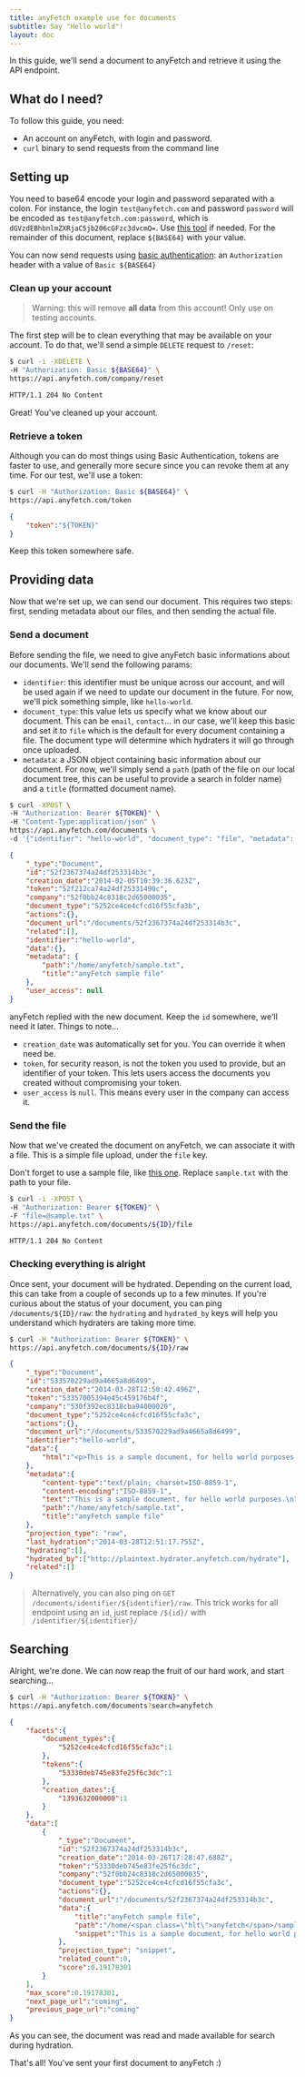 ```yaml
---
title: anyFetch example use for documents
subtitle: Say "Hello world"!
layout: doc
---
```


In this guide, we'll send a document to anyFetch and retrieve it using the API endpoint.

## What do I need?
To follow this guide, you need:

* An account on anyFetch, with login and password.
* `curl` binary to send requests from the command line


## Setting up
You need to base64 encode your login and password separated with a colon.
For instance, the login `test@anyfetch.com` and password `password` will be encoded as `test@anyfetch.com:password`, which is `dGVzdEBhbnlmZXRjaC5jb206cGFzc3dvcmQ=`.
Use [this tool](http://www.base64encode.org/) if needed. For the remainder of this document, replace `${BASE64}` with your value.

You can now send requests using [basic authentication](/authentication.html): an `Authorization` header with a value of `Basic ${BASE64}`

### Clean up your account
> Warning: this will remove **all data** from this account! Only use on testing accounts.

The first step will be to clean everything that may be available on your account. To do that, we'll send a simple `DELETE` request to `/reset`:

```sh
$ curl -i -XDELETE \
-H "Authorization: Basic ${BASE64}" \
https://api.anyfetch.com/company/reset
```

```sh
HTTP/1.1 204 No Content
```

Great! You've cleaned up your account.

### Retrieve a token
Although you can do most things using Basic Authentication, tokens are faster to use, and generally more secure since you can revoke them at any time.
For our test, we'll use a token:

```sh
$ curl -H "Authorization: Basic ${BASE64}" \
https://api.anyfetch.com/token
```

```json
{
    "token":"${TOKEN}"
}
```

Keep this token somewhere safe.

## Providing data
Now that we're set up, we can send our document. This requires two steps: first, sending metadata about our files, and then sending the actual file.

### Send a document
Before sending the file, we need to give anyFetch basic informations about our documents. We'll send the following params:

* `identifier`: this identifier must be unique across our account, and will be used again if we need to update our document in the future. For now, we'll pick something simple, like `hello-world`.
* `document_type`: this value lets us specify what we know about our document. This can be `email`, `contact`... in our case, we'll keep this basic and set it to `file` which is the default for every document containing a file.  The document type will determine which hydraters it will go through once uploaded.
* `metadata`: a JSON object containing basic information about our document. For now, we'll simply send a `path` (path of the file on our local document tree, this can be useful to provide a search in folder name) and a `title` (formatted document name).

```sh
$ curl -XPOST \
-H "Authorization: Bearer ${TOKEN}" \
-H "Content-Type:application/json" \
https://api.anyfetch.com/documents \
-d '{"identifier": "hello-world", "document_type": "file", "metadata": {"path": "/home/anyfetch/sample.txt", "title": "anyFetch sample file"}}'
```

```json
{
    "_type":"Document",
    "id":"52f2367374a24df253314b3c",
    "creation_date":"2014-02-05T10:39:36.623Z",
    "token":"52f212ca74a24df25331490c",
    "company":"52f0bb24c8318c2d65000035",
    "document_type":"5252ce4ce4cfcd16f55cfa3b",
    "actions":{},
    "document_url":"/documents/52f2367374a24df253314b3c",
    "related":[],
    "identifier":"hello-world",
    "data":{},
    "metadata": {
        "path":"/home/anyfetch/sample.txt",
        "title":"anyFetch sample file"
    },
    "user_access": null
}
```

anyFetch replied with the new document. Keep the `id` somewhere, we'll need it later.
Things to note...

* `creation_date` was automatically set for you. You can override it when need be.
* `token`, for security reason, is not the token you used to provide, but an identifier of your token. This lets users access the documents you created without compromising your token.
* `user_access` is `null`. This means every user in the company can access it.

### Send the file
Now that we've created the document on anyFetch, we can associate it with a file. This is a simple file upload, under the `file` key.

Don't forget to use a sample file, like [this one](/guides/samples/sample.txt).
Replace `sample.txt` with the path to your file.

```sh
$ curl -i -XPOST \
-H "Authorization: Bearer ${TOKEN}" \
-F "file=@sample.txt" \
https://api.anyfetch.com/documents/${ID}/file
```

```sh
HTTP/1.1 204 No Content
```

### Checking everything is alright
Once sent, your document will be hydrated. Depending on the current load, this can take from a couple of seconds up to a few minutes. If you're curious about the status of your document, you can ping  `/documents/${ID}/raw`: the `hydrating` and `hydrated_by` keys will help you understand which hydraters are taking more time.

```sh
$ curl -H "Authorization: Bearer ${TOKEN}" \
https://api.anyfetch.com/documents/${ID}/raw
```

```json
{
    "_type":"Document",
    "id":"533570229ad9a4665a8d6499",
    "creation_date":"2014-03-28T12:50:42.496Z",
    "token":"53357005394e45c459176b4f",
    "company":"530f392ec8318cba94000020",
    "document_type":"5252ce4ce4cfcd16f55cfa3c",
    "actions":{},
    "document_url":"/documents/533570229ad9a4665a8d6499",
    "identifier":"hello-world",
    "data":{
        "html":"<p>This is a sample document, for hello world purposes.\n</p>\n"
    },
    "metadata":{
        "content-type":"text/plain; charset=ISO-8859-1",
        "content-encoding":"ISO-8859-1",
        "text":"This is a sample document, for hello world purposes.\n",
        "path":"/home/anyfetch/sample.txt",
        "title":"anyFetch sample file"
    },
    "projection_type": "raw",
    "last_hydration":"2014-03-28T12:51:17.755Z",
    "hydrating":[],
    "hydrated_by":["http://plaintext.hydrater.anyfetch.com/hydrate"],
    "related":[]
}
```

> Alternatively, you can also ping on `GET /documents/identifier/${identifier}/raw`. This trick works for all endpoint using an `id`, just replace `/${id}/` with `/identifier/${identifier}/`

## Searching
Alright, we're done. We can now reap the fruit of our hard work, and start searching...

```sh
$ curl -H "Authorization: Bearer ${TOKEN}" \
https://api.anyfetch.com/documents?search=anyfetch
```

```json
{
    "facets":{
        "document_types":{
            "5252ce4ce4cfcd16f55cfa3c":1
        },
        "tokens":{
            "53330deb745e83fe25f6c3dc":1
        },
        "creation_dates":{
            "1393632000000":1
        }
    },
    "data":[
        {
            "_type":"Document",
            "id":"52f2367374a24df253314b3c",
            "creation_date":"2014-03-26T17:28:47.688Z",
            "token":"53330deb745e83fe25f6c3dc",
            "company":"52f0bb24c8318c2d65000035",
            "document_type":"5252ce4ce4cfcd16f55cfa3c",
            "actions":{},
            "document_url":"/documents/52f2367374a24df253314b3c",
            "data":{
                "title":"anyFetch sample file",
                "path":"/home/<span class=\"hlt\">anyfetch</span>/sample.txt",
                "snippet":"This is a sample document, for hello world purposes.\n"
            },
            "projection_type": "snippet",
            "related_count":0,
            "score":0.19178301
        }
    ],
    "max_score":0.19178301,
    "next_page_url":"coming",
    "previous_page_url":"coming"
}
```

As you can see, the document was read and made available for search during hydration.

That's all! You've sent your first document to anyFetch :)
